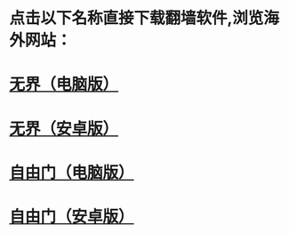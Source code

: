 # 点击以下名称直接下载翻墙软件,浏览海外网站：
# <a href="https://github.com/a6b/2/raw/master/u1902.exe">无界（电脑版）
# <a href="https://github.com/a6b/2/raw/master/um4.6.apk">无界（安卓版）
# <a href="https://github.com/a6b/2/raw/master/fg769p.exe">自由门（电脑版）
# <a href="https://github.com/a6b/2/raw/master/fgma.apk">自由门（安卓版）
